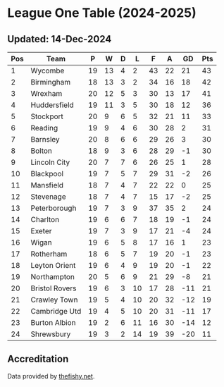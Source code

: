 # League One Table (2024-2025)
## Updated: 14-Dec-2024

| Pos | Team | P | W | D | L | F | A | GD | Pts |
| --- | --- | --- | --- | --- | --- | --- | --- | --- | --- |
| 1 | Wycombe | 19 | 13 | 4 | 2 | 43 | 22 | 21 | 43 |
| 2 | Birmingham | 18 | 13 | 3 | 2 | 34 | 16 | 18 | 42 |
| 3 | Wrexham | 20 | 12 | 5 | 3 | 30 | 13 | 17 | 41 |
| 4 | Huddersfield | 19 | 11 | 3 | 5 | 30 | 18 | 12 | 36 |
| 5 | Stockport | 20 | 9 | 6 | 5 | 32 | 21 | 11 | 33 |
| 6 | Reading | 19 | 9 | 4 | 6 | 30 | 28 | 2 | 31 |
| 7 | Barnsley | 20 | 8 | 6 | 6 | 29 | 26 | 3 | 30 |
| 8 | Bolton | 18 | 9 | 3 | 6 | 28 | 29 | -1 | 30 |
| 9 | Lincoln City | 20 | 7 | 7 | 6 | 26 | 25 | 1 | 28 |
| 10 | Blackpool | 19 | 7 | 5 | 7 | 29 | 31 | -2 | 26 |
| 11 | Mansfield | 18 | 7 | 4 | 7 | 22 | 22 | 0 | 25 |
| 12 | Stevenage | 18 | 7 | 4 | 7 | 15 | 17 | -2 | 25 |
| 13 | Peterborough | 19 | 7 | 3 | 9 | 37 | 35 | 2 | 24 |
| 14 | Charlton | 19 | 6 | 6 | 7 | 18 | 19 | -1 | 24 |
| 15 | Exeter | 19 | 7 | 3 | 9 | 17 | 21 | -4 | 24 |
| 16 | Wigan | 19 | 6 | 5 | 8 | 17 | 16 | 1 | 23 |
| 17 | Rotherham | 18 | 6 | 5 | 7 | 19 | 20 | -1 | 23 |
| 18 | Leyton Orient | 19 | 6 | 4 | 9 | 19 | 20 | -1 | 22 |
| 19 | Northampton | 20 | 5 | 6 | 9 | 21 | 29 | -8 | 21 |
| 20 | Bristol Rovers | 19 | 6 | 3 | 10 | 17 | 28 | -11 | 21 |
| 21 | Crawley Town | 19 | 5 | 4 | 10 | 20 | 32 | -12 | 19 |
| 22 | Cambridge Utd | 19 | 4 | 5 | 10 | 20 | 31 | -11 | 17 |
| 23 | Burton Albion | 19 | 2 | 6 | 11 | 16 | 30 | -14 | 12 |
| 24 | Shrewsbury | 19 | 3 | 2 | 14 | 19 | 39 | -20 | 11 |

## Accreditation 

Data provided by [thefishy.net](https://www.thefishy.net/).